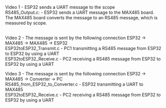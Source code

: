 Video 1 - ESP32 sends a UART message to the scope<br>
RS485_Output.c: - ESP32 sends a UART message to the MAX485 board. The MAX485 board converts the message to an RS485 message, which is measured by scope.<br><br>

Video 2 - The message is sent by the following connection ESP32 -> MAX485 -> MAX485 -> ESP32 <br>
ESP32toESP32_Transmit.c - PC1 transmitting a RS485 message from ESP32 to ESP32 by using a UART <br>
ESP32toESP32_Receive.c - PC2 receiving a RS485 message from ESP32 to ESP32 by using a UART <br>

Video 3 - The message is sent by the following connection ESP32 -> MAX485 -> Converter -> PC <br>
RS485_from_ESP32_to_Converter.c - ESP32 transmitting a UART to MAX485 <br>
ESP32toESP32_Receive.c - PC2 receiving a RS485 message from ESP32 to ESP32 by using a UART <br>
